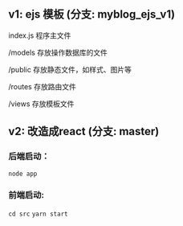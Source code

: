 ## v1: ejs 模板 (分支: myblog_ejs_v1)
index.js 程序主文件

/models
存放操作数据库的文件

/public
存放静态文件，如样式、图片等

/routes
存放路由文件

/views
存放模板文件

## v2: 改造成react (分支: master)

### 后端启动：
`node app`

### 前端启动:
`cd src`
`yarn start`